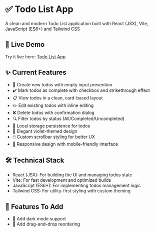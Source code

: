 # ✅ Todo List App

A clean and modern Todo List application built with React (JSX), Vite, JavaScript (ES6+) and Tailwind CSS

## 🎯 Live Demo

Try it live here: [Todo List App](https://himanshurattan99-todo-list.netlify.app/)

## ✨ Current Features

- 📝 Create new todos with empty input prevention
- ✔️ Mark todos as complete with checkbox and strikethrough effect
- 📋 View todos in a clean, card-based layout
- ✏️ Edit existing todos with inline editing
- ❌ Delete todos with confirmation dialog
- 🔍 Filter todos by status (All/Completed/Uncompleted)
- 💾 Local storage persistence for todos
- 🎨 Elegant violet-themed design
- 🖱️ Custom scrollbar styling for better UX
- 📱 Responsive design with mobile-friendly interface

## 🛠️ Technical Stack

- React (JSX): For building the UI and managing todos state
- Vite: For fast development and optimized builds
- JavaScript (ES6+): For implementing todos management logic
- Tailwind CSS: For utility-first styling with custom theming

## 🚀 Features To Add

- 🌙 Add dark mode support
- 🔄 Add drag-and-drop reordering